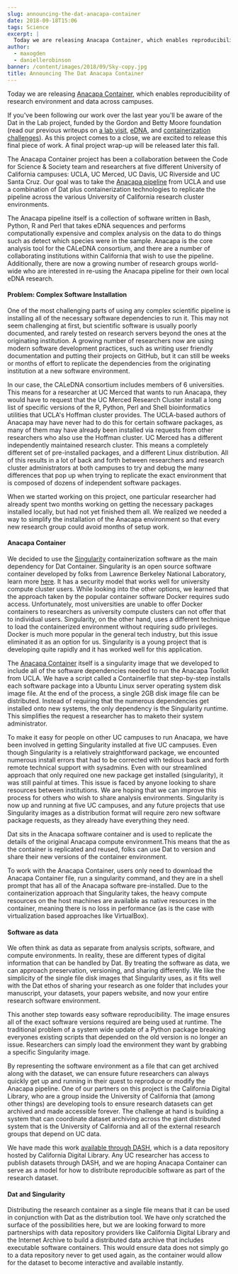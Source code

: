 ```yaml
---
slug: announcing-the-dat-anacapa-container
date: 2018-09-18T15:06
tags: Science
excerpt: |
  Today we are releasing Anacapa Container, which enables reproducibility of research environment and data across campuses.
author:
  - maxogden
  - daniellerobinson
banner: /content/images/2018/09/Sky-copy.jpg
title: Announcing The Dat Anacapa Container
---
```


Today we are releasing [Anacapa Container](http://github.com/datproject/anacapa-container), which enables reproducibility of research environment and data across campuses.

If you've been following our work over the last year you'll be aware of the Dat in the Lab project, funded by the Gordon and Betty Moore foundation (read our previous writeups on [a lab visit](/uc-merced-1/), [eDNA](/draft-pipelines-edna-and-more/), and [containerization challenges](/challenges-of-decentralized-hpc-containerization/)). As this project comes to a close, we are excited to release this final piece of work. A final project wrap-up will be released later this fall.  

The Anacapa Container project has been a collaboration between the Code for Science & Society team and researchers at five different University of California campuses: UCLA, UC Merced, UC Davis, UC Riverside and UC Santa Cruz. Our goal was to take the [Anacapa pipeline](https://github.com/limey-bean/Anacapa) from UCLA and use a combination of Dat plus containerization technologies to replicate the pipeline across the various University of California research cluster environments.

The Anacapa pipeline itself is a collection of software written in Bash, Python, R and Perl that takes eDNA sequences and performs computationally expensive and complex analysis on the data to do things such as detect which species were in the sample. Anacapa is the core analysis tool for the CALeDNA consortium, and there are a number of collaborating institutions within California that wish to use the pipeline. Additionally, there are now a growing number of research groups world-wide who are interested in re-using the Anacapa pipeline for their own local eDNA research.

#### Problem: Complex Software Installation

One of the most challenging parts of using any complex scientific pipeline is installing all of the necessary software dependencies to run it. This may not seem challenging at first, but scientific software is usually poorly documented, and rarely tested on research servers beyond the ones at the originating institution. A growing number of researchers now are using modern software development practices, such as writing user friendly documentation and putting their projects on GitHub, but it can still be weeks or months of effort to replicate the dependencies from the originating institution at a new software environment.

In our case, the CALeDNA consortium includes members of 6 universities. This means for a researcher at UC Merced that wants to run Anacapa, they would have to request that the UC Merced Research Cluster install a long list of specific versions of the R, Python, Perl and Shell bioinformatics utilities that UCLA's Hoffman cluster provides. The UCLA-based authors of Anacapa may have never had to do this for certain software packages, as many of them may have already been installed via requests from other researchers who also use the Hoffman cluster. UC Merced has a different independently maintained research cluster. This means a completely different set of pre-installed packages, and a different Linux distribution. All of this results in a lot of back and forth between researchers and research cluster administrators at both campuses to try and debug the many differences that pop up when trying to replicate the exact environment that is composed of dozens of independent software packages. 

When we started working on this project, one particular researcher had already spent two months working on getting the necessary packages installed locally, but had not yet finished them all. We realized we needed a way to simplify the installation of the Anacapa environment so that every new research group could avoid months of setup work.

#### Anacapa Container

We decided to use the [Singularity](http://github.com/singularityware) containerization software as the main dependency for Dat Container. Singularity is an open source software container developed by folks from Lawrence Berkeley National Laboratory, learn more [here](https://www.sylabs.io/). It has a security model that works well for university compute cluster users. While looking into the other options, we learned that the approach taken by the popular container software Docker requires sudo access. Unfortunately, most universities are unable to offer Docker containers to researchers as university compute clusters can not offer that to individual users. Singularity, on the other hand, uses a different technique to load the containerized environment without requiring sudo privileges. Docker is much more popular in the general tech industry, but this issue eliminated it as an option for us. Singularity is a young project that is developing quite rapidly and it has worked well for this application.

The [Anacapa Container](https://github.com/datproject/anacapa-container) itself is a singularity image that we developed to include all of the software dependencies needed to run the Anacapa Toolkit from UCLA. We have a script called a Containerfile that step-by-step installs each software package into a Ubuntu Linux server operating system disk image file. At the end of the process, a single 2GB disk image file can be distributed. Instead of requiring that the numerous dependencies get installed onto new systems, the only dependency is the Singularity runtime. This simplifies the request a researcher has to maketo their system administrator.

To make it easy for people on other UC campuses to run Anacapa, we have been involved in getting Singularity installed at five UC campuses. Even though Singularity is a relatively straightforward package, we encounted numerous install errors that had to be corrected with tedious back and forth remote technical support with sysadmins. Even with our streamlined approach that only required one new package get installed (singularity), it was still painful at times. This issue is faced by anyone looking to share resources between institutions. We are hoping that we can improve this process for others who wish to share analysis environments. Singularity is now up and running at five UC campuses, and any future projects that use Singularity images as a distribution format will require zero new software package requests, as they already have everything they need.

Dat sits in the Anacapa software container and is used to replicate the details of the original Anacapa compute environment.This means that the as the container is replicated and reused, folks can use Dat to version and share their new versions of the container environment.

To work with the Anacapa Container, users only need to download the Anacapa Container file, run a singularity command, and they are in a shell prompt that has all of the Anacapa software pre-installed. Due to the containerization approach that Singularity takes, the heavy compute resources on the host machines are available as native resources in the container, meaning there is no loss in performance (as is the case with virtualization based approaches like VirtualBox).

#### Software as data

We often think as data as separate from analysis scripts, software, and compute environments. In reality, these are different types of digital information that can be handled by Dat. By treating the software as data, we can approach preservation, versioning, and sharing differently.  We like the simplicity of the single file disk images that Singularity uses, as it fits well with the Dat ethos of sharing your research as one folder that includes your manuscript, your datasets, your papers website, and now your entire research software environment. 

This another step towards easy software reproducibility. The image ensures all of the exact software versions required are being used at runtime. The traditional problem of a system wide update of a Python package breaking everyones existing scripts that depended on the old version is no longer an issue. Researchers can simply load the environment they want by grabbing a specific Singularity image.

By representing the software environment as a file that can get archived along with the dataset, we can ensure future researchers can always quickly get up and running in their quest to reproduce or modify the Anacapa pipeline. One of our partners on this project is the California Digital Library, who are a group inside the University of California that (among other things) are developing tools to ensure research datasets can get archived and made accessible forever. The challenge at hand is building a system that can coordinate dataset archiving across the giant distributed system that is the University of California and all of the external research groups that depend on UC data.

We have made this work [available through DASH](https://dash.ucmerced.edu/stash/dataset/doi:10.6071/M31H29), which is a data repository hosted by California Digital Library. Any UC researcher has access to publish datasets through DASH, and we are hoping Anacapa Container can serve as a model for how to distribute reproducible software as part of the research dataset.

#### Dat and Singularity

Distributing the research container as a single file means that it can be used in conjunction with Dat as the distribution tool. We have only scratched the surface of the possibilities here, but we are looking forward to more partnerships with data repository providers like California Digital Library and the Internet Archive to build a distributed data archive that includes executable software containers. This would ensure data does not simply go to a data repository never to get used again, as the container would allow for the dataset to become interactive and available instantly.

